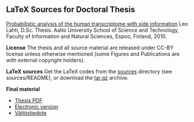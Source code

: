 ## LaTeX Sources for Doctoral Thesis

[Probabilistic analysis of the human transcriptome with side information](http://lib.tkk.fi/Diss/2010/isbn9789526033686) Leo Lahti, D.Sc. Thesis. Aalto University School of Science and Technology, Faculty of Information and Natural Sciences, Espoo, Finland, 2010. 

**License** The thesis and all source material are released under CC-BY license
unless otherwise mentioned (some Figures and Publications are with
external copyright holders).

**LaTeX sources** Get the LaTeX codes from the [sources](sources/)
directory (see sources/README), or download the
[tar.gz](https://github.com/antagomir/thesis/blob/master/thesis-sources-LeoLahti.tar.gz)
archive.

**Final material**
* [Thesis PDF](sources/publications/thesis-LeoLahti-2010.pdf)
* [Electronic version](http://lib.tkk.fi/Diss/2010/isbn9789526033686)
* [Väitöstiedote](Vaitostiedote-LeoLahti-20101207.pdf)



